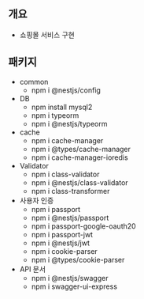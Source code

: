 ## 개요
- 쇼핑몰 서비스 구현

## 패키지
- common
  - npm i @nestjs/config
- DB
  - npm install mysql2
  - npm i typeorm
  - npm i @nestjs/typeorm
- cache
  - npm i cache-manager
  - npm i @types/cache-manager
  - npm i cache-manager-ioredis
- Validator
  - npm i class-validator
  - npm i @nestjs/class-validator
  - npm i class-transformer
- 사용자 인증
  - npm i passport
  - npm i @nestjs/passport
  - npm i passport-google-oauth20
  - npm i passport-jwt
  - npm i @nestjs/jwt
  - npm i cookie-parser
  - npm i @types/cookie-parser
- API 문서
  - npm i @nestjs/swagger
  - npm i swagger-ui-express